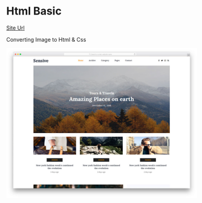 # Html Basic

[Site Url](https://brave-lovelace-e13ce1.netlify.com/)

Converting Image to Html & Css

![Converting this image into css](./sensive-free-template.jpg)
